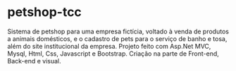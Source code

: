 # petshop-tcc
Sistema de petshop para uma empresa fictícia, voltado à venda de produtos a animais domésticos, e o cadastro de pets para o serviço de banho e tosa, além do site 
institucional da empresa. 
Projeto feito com Asp.Net MVC, Mysql, Html, Css, Javascript e Bootstrap. 
Criação na parte de Front-end, Back-end e visual.
